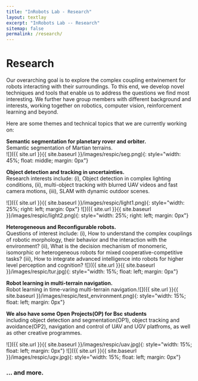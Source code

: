 ```yaml
---
title: "InRobots Lab - Research"
layout: textlay
excerpt: "InRobots Lab -- Research"
sitemap: false
permalink: /research/
---
```


# Research

Our overarching goal is to explore the complex coupling entwinement for robots interacting with their surroundings. To this end, we develop novel techniques and tools that enable us to address the questions we find most interesting. We further have group members with different background and interests, working together on robotics, computer vision, reinforcement learning and beyond.

Here are some themes and technical topics that we are currently working on:

**Semantic segmentation for planetary rover and orbiter.**    
Semantic segmentation of Martian terrains.  
![]({{ site.url }}{{ site.baseurl }}/images/respic/seg.png){: style="width: 45%; float: middle; margin: 0px"}

**Object detection and tracking in uncertainties.**  
Research interests include: (i), Object detection in complex lighting conditions, (ii), multi-object tracking with blurred UAV videos and fast camera motions, (iii), SLAM with dynamic outdoor scenes.    

![]({{ site.url }}{{ site.baseurl }}/images/respic/light1.png){: style="width: 25%; right: left; margin: 0px"}
![]({{ site.url }}{{ site.baseurl }}/images/respic/light2.png){: style="width: 25%; right: left; margin: 0px"}  

**Heterogeneous and Reconfigurable robots.**   
Questions of interest include: (i), How to understand the complex couplings of robotic morphology, their behavior and the interaction with the environment? (ii), What is the decision mechanism of monomeric, isomorphic or heterogeneous robots for mixed cooperative-competitive tasks? (iii), How to integrate advanced intelligence into robots for higher level perception and cognition? ![]({{ site.url }}{{ site.baseurl }}/images/respic/tur.jpg){: style="width: 15%; float: left; margin: 0px"}  

**Robot learning in multi-terrain navigation.**   
Robot learning in time-varing multi-terrain navigation.![]({{ site.url }}{{ site.baseurl }}/images/respic/test_environment.png){: style="width: 15%; float: left; margin: 0px"}

**We also have some Open Projects(OP) for Bsc students**   
including object detection and segmentation(OP1), object tracking and avoidance(OP2), navigation and control of UAV and UGV platfroms, as well as other creative programmes.    

![]({{ site.url }}{{ site.baseurl }}/images/respic/uav.jpg){: style="width: 15%; float: left; margin: 0px"}
![]({{ site.url }}{{ site.baseurl }}/images/respic/ugv.jpg){: style="width: 15%; float: left; margin: 0px"}  

### ... and more.
